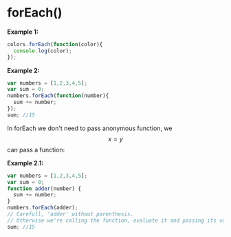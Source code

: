 # **forEach\(\)**

**Example 1:**

```js
colors.forEach(function(color){
  console.log(color);
});
```

**Example 2:**

```js
var numbers = [1,2,3,4,5];
var sum = 0;
numbers.forEach(function(number){
  sum += number;
});
sum; //15
```

In forEach we don't need to pass anonymous function, we$$x = y$$ can pass a function:

**Example 2.1:**

```js
var numbers = [1,2,3,4,5];
var sum = 0;
function adder(number) {
  sum += number;
}
numbers.forEach(adder); 
// Carefull, 'adder' without parenthesis. 
// Otherwise we're calling the function, evaluate it and passing its value.
sum; //15
```




